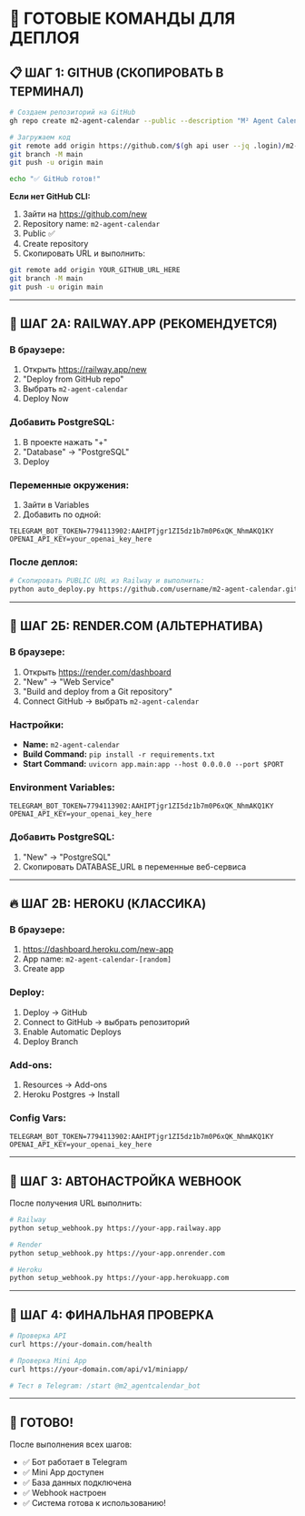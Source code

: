 # 🚀 ГОТОВЫЕ КОМАНДЫ ДЛЯ ДЕПЛОЯ

## 📋 ШАГ 1: GITHUB (СКОПИРОВАТЬ В ТЕРМИНАЛ)

```bash
# Создаем репозиторий на GitHub
gh repo create m2-agent-calendar --public --description "M² Agent Calendar - Telegram Bot for Real Estate Agents"

# Загружаем код
git remote add origin https://github.com/$(gh api user --jq .login)/m2-agent-calendar.git
git branch -M main  
git push -u origin main

echo "✅ GitHub готов!"
```

**Если нет GitHub CLI:**
1. Зайти на https://github.com/new
2. Repository name: `m2-agent-calendar`  
3. Public ✅
4. Create repository
5. Скопировать URL и выполнить:

```bash
git remote add origin YOUR_GITHUB_URL_HERE
git branch -M main
git push -u origin main
```

---

## 🚂 ШАГ 2А: RAILWAY.APP (РЕКОМЕНДУЕТСЯ)

### В браузере:
1. Открыть https://railway.app/new
2. "Deploy from GitHub repo"
3. Выбрать `m2-agent-calendar`
4. Deploy Now

### Добавить PostgreSQL:
1. В проекте нажать "+"  
2. "Database" → "PostgreSQL"
3. Deploy

### Переменные окружения:
1. Зайти в Variables
2. Добавить по одной:

```
TELEGRAM_BOT_TOKEN=7794113902:AAHIPTjgr1ZI5dz1b7m0P6xQK_NhmAKQ1KY
OPENAI_API_KEY=your_openai_key_here
```

### После деплоя:
```bash
# Скопировать PUBLIC URL из Railway и выполнить:
python auto_deploy.py https://github.com/username/m2-agent-calendar.git https://YOUR-APP.railway.app
```

---

## 🎨 ШАГ 2Б: RENDER.COM (АЛЬТЕРНАТИВА)

### В браузере:
1. Открыть https://render.com/dashboard
2. "New" → "Web Service"
3. "Build and deploy from a Git repository"
4. Connect GitHub → выбрать `m2-agent-calendar`

### Настройки:
- **Name:** `m2-agent-calendar`
- **Build Command:** `pip install -r requirements.txt`  
- **Start Command:** `uvicorn app.main:app --host 0.0.0.0 --port $PORT`

### Environment Variables:
```
TELEGRAM_BOT_TOKEN=7794113902:AAHIPTjgr1ZI5dz1b7m0P6xQK_NhmAKQ1KY
OPENAI_API_KEY=your_openai_key_here
```

### Добавить PostgreSQL:
1. "New" → "PostgreSQL"  
2. Скопировать DATABASE_URL в переменные веб-сервиса

---

## 🔥 ШАГ 2В: HEROKU (КЛАССИКА)

### В браузере:
1. https://dashboard.heroku.com/new-app
2. App name: `m2-agent-calendar-[random]`
3. Create app

### Deploy:
1. Deploy → GitHub
2. Connect to GitHub → выбрать репозиторий
3. Enable Automatic Deploys  
4. Deploy Branch

### Add-ons:
1. Resources → Add-ons
2. Heroku Postgres → Install

### Config Vars:
```
TELEGRAM_BOT_TOKEN=7794113902:AAHIPTjgr1ZI5dz1b7m0P6xQK_NhmAKQ1KY
OPENAI_API_KEY=your_openai_key_here
```

---

## 🔗 ШАГ 3: АВТОНАСТРОЙКА WEBHOOK

После получения URL выполнить:

```bash
# Railway
python setup_webhook.py https://your-app.railway.app

# Render  
python setup_webhook.py https://your-app.onrender.com

# Heroku
python setup_webhook.py https://your-app.herokuapp.com
```

---

## 🧪 ШАГ 4: ФИНАЛЬНАЯ ПРОВЕРКА

```bash
# Проверка API
curl https://your-domain.com/health

# Проверка Mini App
curl https://your-domain.com/api/v1/miniapp/

# Тест в Telegram: /start @m2_agentcalendar_bot
```

---

## 🎉 ГОТОВО!

После выполнения всех шагов:
- ✅ Бот работает в Telegram
- ✅ Mini App доступен  
- ✅ База данных подключена
- ✅ Webhook настроен
- ✅ Система готова к использованию! 